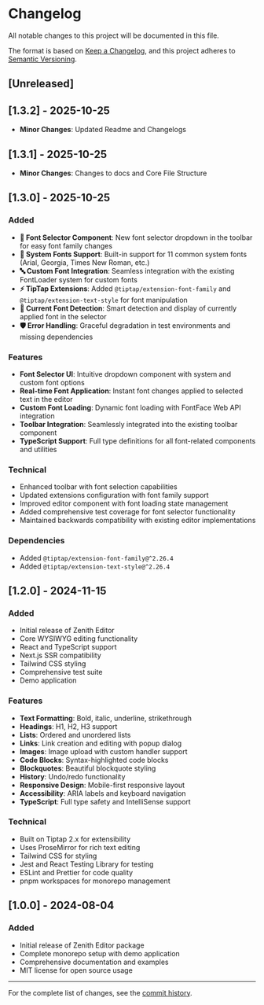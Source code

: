 # Changelog

All notable changes to this project will be documented in this file.

The format is based on [Keep a Changelog](https://keepachangelog.com/en/1.0.0/),
and this project adheres to [Semantic Versioning](https://semver.org/spec/v2.0.0.html).

## [Unreleased]

## [1.3.2] - 2025-10-25

- **Minor Changes**: Updated Readme and Changelogs

## [1.3.1] - 2025-10-25

- **Minor Changes**: Changes to docs and Core File Structure

## [1.3.0] - 2025-10-25

### Added

- **🎨 Font Selector Component**: New font selector dropdown in the toolbar for easy font family changes
- **📝 System Fonts Support**: Built-in support for 11 common system fonts (Arial, Georgia, Times New Roman, etc.)
- **🔤 Custom Font Integration**: Seamless integration with the existing FontLoader system for custom fonts
- **⚡ TipTap Extensions**: Added `@tiptap/extension-font-family` and `@tiptap/extension-text-style` for font manipulation
- **🎯 Current Font Detection**: Smart detection and display of currently applied font in the selector
- **🛡️ Error Handling**: Graceful degradation in test environments and missing dependencies

### Features

- **Font Selector UI**: Intuitive dropdown component with system and custom font options
- **Real-time Font Application**: Instant font changes applied to selected text in the editor
- **Custom Font Loading**: Dynamic font loading with FontFace Web API integration
- **Toolbar Integration**: Seamlessly integrated into the existing toolbar component
- **TypeScript Support**: Full type definitions for all font-related components and utilities

### Technical

- Enhanced toolbar with font selection capabilities
- Updated extensions configuration with font family support
- Improved editor component with font loading state management
- Added comprehensive test coverage for font selector functionality
- Maintained backwards compatibility with existing editor implementations

### Dependencies

- Added `@tiptap/extension-font-family@^2.26.4`
- Added `@tiptap/extension-text-style@^2.26.4`

## [1.2.0] - 2024-11-15

### Added

- Initial release of Zenith Editor
- Core WYSIWYG editing functionality
- React and TypeScript support
- Next.js SSR compatibility
- Tailwind CSS styling
- Comprehensive test suite
- Demo application

### Features

- **Text Formatting**: Bold, italic, underline, strikethrough
- **Headings**: H1, H2, H3 support
- **Lists**: Ordered and unordered lists
- **Links**: Link creation and editing with popup dialog
- **Images**: Image upload with custom handler support
- **Code Blocks**: Syntax-highlighted code blocks
- **Blockquotes**: Beautiful blockquote styling
- **History**: Undo/redo functionality
- **Responsive Design**: Mobile-first responsive layout
- **Accessibility**: ARIA labels and keyboard navigation
- **TypeScript**: Full type safety and IntelliSense support

### Technical

- Built on Tiptap 2.x for extensibility
- Uses ProseMirror for rich text editing
- Tailwind CSS for styling
- Jest and React Testing Library for testing
- ESLint and Prettier for code quality
- pnpm workspaces for monorepo management

## [1.0.0] - 2024-08-04

### Added

- Initial release of Zenith Editor package
- Complete monorepo setup with demo application
- Comprehensive documentation and examples
- MIT license for open source usage

---

For the complete list of changes, see the [commit history](https://github.com/zenith-editor/zenith-editor/commits/main).
